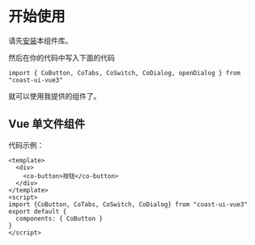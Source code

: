 # 开始使用

请先[安装](#/doc/install)本组件库。

然后在你的代码中写入下面的代码

```
import { CoButton, CoTabs, CoSwitch, CoDialog, openDialog } from "coast-ui-vue3"
```

就可以使用我提供的组件了。

## Vue 单文件组件

代码示例：

```
<template>
  <div>
    <co-button>按钮</co-button>
  </div>
</template>
<script>
import {CoButton, CoTabs, CoSwitch, CoDialog} from "coast-ui-vue3"
export default {
  components: { CoButton }
}
</script>
```
